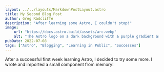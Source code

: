 ```yaml
---
layout: ../../layouts/MarkdownPostLayout.astro
title: My Second Blog Post
author: Greg Radcliffe
description: "After learning some Astro, I couldn't stop!"
image:
    url: "https://docs.astro.build/assets/arc.webp"
    alt: "The Astro logo on a dark background with a purple gradient arc."
pubDate: 2022-07-08
tags: ["Astro", "Blogging", "Learning in Public", "Successes"]
---
```

After a successful first week learning Astro, I decided to try some more. I wrote and imported a small component from memory!